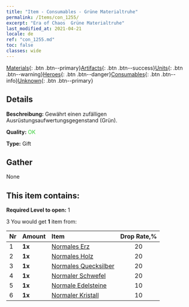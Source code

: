 ```yaml
---
title: "Item - Consumables - Grüne Materialtruhe"
permalink: /Items/con_1255/
excerpt: "Era of Chaos  Grüne Materialtruhe"
last_modified_at: 2021-04-21
locale: de
ref: "con_1255.md"
toc: false
classes: wide
---
```

 [Materials](/de/Items/){: .btn .btn--primary}[Artifacts](/de/Items/Artifacts/){: .btn .btn--success}[Units](/de/Items/Units/){: .btn .btn--warning}[Heroes](/de/Items/Heroes/){: .btn .btn--danger}[Consumables](/de/Items/Consumables/){: .btn .btn--info}[Unknown](/de/Items/Unknown/){: .btn .btn--primary}

## Details
 **Beschreibung:** Gewährt einen zufälligen Ausrüstungsaufwertungsgegenstand (Grün).

 **Quality:** <span style="color: #32CD32">OK</span>

 **Type:** Gift

## Gather

  None

## This item contains:

 **Required Level to open:** 1

 3 You would get **1** item  from:

  | Nr | Amount |     Item    | Drop Rate,% |
  |:---|:-------|:------------|:---------:|
  | 1 |  **1x** | [Normales Erz](/de/Items/mat_6/) | 20 | 
  | 2 |  **1x** | [Normales Holz](/de/Items/mat_7/) | 20 | 
  | 3 |  **1x** | [Normales Quecksilber](/de/Items/mat_8/) | 20 | 
  | 4 |  **1x** | [Normaler Schwefel](/de/Items/mat_9/) | 20 | 
  | 5 |  **1x** | [Normale Edelsteine](/de/Items/mat_10/) | 10 | 
  | 6 |  **1x** | [Normaler Kristall](/de/Items/mat_11/) | 10 | 
